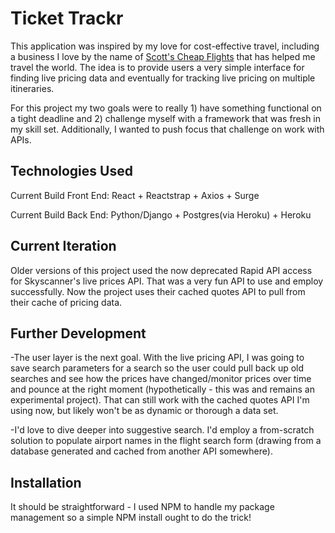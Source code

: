 # Ticket Trackr

This application was inspired by my love for cost-effective travel, including a business I love by the name of [Scott's Cheap Flights] that has helped me travel the world. The idea is to provide users a very simple interface for finding live pricing data and eventually for tracking live pricing on multiple itineraries. 

For this project my two goals were to really 1) have something functional on a tight deadline and 2) challenge myself with a framework that was fresh in my skill set. Additionally, I wanted to push focus that challenge on work with APIs. 

## Technologies Used

Current Build Front End:
React + Reactstrap + Axios + Surge

Current Build Back End:
Python/Django + Postgres(via Heroku) + Heroku 

## Current Iteration

Older versions of this project used the now deprecated Rapid API access for Skyscanner's live prices API. That was a very fun API to use and employ successfully. Now the project uses their cached quotes API to pull from their cache of pricing data.  

## Further Development

-The user layer is the next goal. With the live pricing API, I was going to save search parameters for a search so the user could pull back up old searches and see how the prices have changed/monitor prices over time and pounce at the right moment (hypothetically - this was and remains an experimental project). That can still work with the cached quotes API I'm using now, but likely won't be as dynamic or thorough a data set. 

-I'd love to dive deeper into suggestive search. I'd employ a from-scratch solution to populate airport names in the flight search form (drawing from a database generated and cached from another API somewhere).

## Installation

It should be straightforward - I used NPM to handle my package management so a simple NPM install ought to do the trick! 

[Scott's Cheap Flights]: https://scottscheapflights.com/
